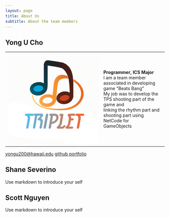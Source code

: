 ```yaml
---
layout: page
title: About Us
subtitle: About the team members
---
```


## Yong U Cho

|  |  |
|:--|:--|
|![Yong U Cho](./assets/img/triplet-icon.png)|**Programmer, ICS Major** <br/>I am a team member associated in developing game "Beats Bang" <br/> My job was to develop the TPS shooting part of the game and<br/> linking the rhythm part and shooting part using NetCode for<br/> GameObjects|

<i class="fa-solid fa-envelope"></i> <a href="mailto:yongu200@hawaii.edu">yongu200@hawaii.edu</a>
<i class="fa-solid fa-file"></i> [github portfolio](https://yongu2000.github.io)


## Shane Severino

Use markdown to introduce your self

## Scott Nguyen

Use markdown to introduce your self
